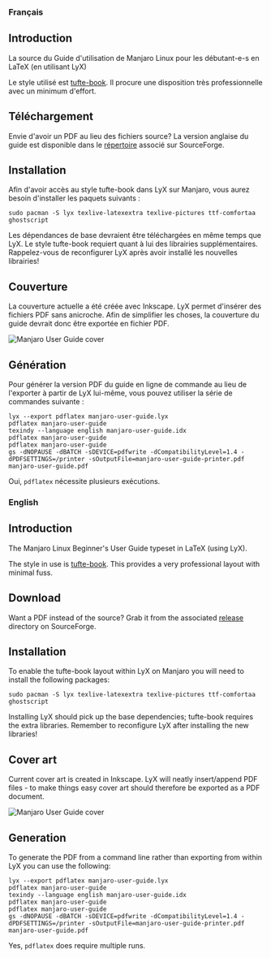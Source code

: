 ### Français

## Introduction

La source du Guide d'utilisation de Manjaro Linux pour les débutant-e-s en LaTeX (en utilisant LyX)

Le style utilisé est [tufte-book](http://wiki.lyx.org/Layouts/Tufte-book). Il procure une disposition très professionnelle avec un minimum d'effort.

## Téléchargement

Envie d'avoir un PDF au lieu des fichiers source? La version anglaise du guide est disponible dans le [répertoire](http://sourceforge.net/projects/manjarolinux/files/release/) associé sur SourceForge.

## Installation

Afin d'avoir accès au style tufte-book dans LyX sur Manjaro, vous aurez besoin d'installer les paquets suivants :

    sudo pacman -S lyx texlive-latexextra texlive-pictures ttf-comfortaa ghostscript

Les dépendances de base devraient être téléchargées en même temps que LyX. Le style tufte-book requiert quant à lui des librairies supplémentaires. Rappelez-vous de reconfigurer LyX après avoir installé les nouvelles librairies!

## Couverture

La couverture actuelle a été créée avec Inkscape. LyX permet d'insérer des fichiers PDF sans anicroche. Afin de simplifier les choses, la couverture du guide devrait donc être exportée en fichier PDF.

![Manjaro User Guide cover](https://raw.githubusercontent.com/manjaro/manjaro-user-guide/french/cover.png)

## Génération

Pour générer la version PDF du guide en ligne de commande au lieu de l'exporter à partir de LyX lui-même, vous pouvez utiliser la série de commandes suivante :

    lyx --export pdflatex manjaro-user-guide.lyx
    pdflatex manjaro-user-guide
    texindy --language english manjaro-user-guide.idx
    pdflatex manjaro-user-guide
    pdflatex manjaro-user-guide
    gs -dNOPAUSE -dBATCH -sDEVICE=pdfwrite -dCompatibilityLevel=1.4 -dPDFSETTINGS=/printer -sOutputFile=manjaro-user-guide-printer.pdf manjaro-user-guide.pdf

Oui, ```pdflatex``` nécessite plusieurs exécutions.

### English

## Introduction

The Manjaro Linux Beginner's User Guide typeset in LaTeX (using LyX).

The style in use is [tufte-book](http://wiki.lyx.org/Layouts/Tufte-book). This provides a very professional layout with minimal fuss.

## Download

Want a PDF instead of the source? Grab it from the associated [release](http://sourceforge.net/projects/manjarolinux/files/release/) directory on SourceForge.

## Installation

To enable the tufte-book layout within LyX on Manjaro you will need to install the following packages:

    sudo pacman -S lyx texlive-latexextra texlive-pictures ttf-comfortaa ghostscript

Installing LyX should pick up the base dependencies; tufte-book requires the extra libraries. Remember to reconfigure LyX after installing the new libraries!

## Cover art

Current cover art is created in Inkscape. LyX will neatly insert/append PDF files - to make things easy cover art should therefore be exported as a PDF document.

![Manjaro User Guide cover](https://raw.githubusercontent.com/manjaro/manjaro-user-guide/master/cover.png)

## Generation

To generate the PDF from a command line rather than exporting from within LyX you can use the following:

    lyx --export pdflatex manjaro-user-guide.lyx
    pdflatex manjaro-user-guide
    texindy --language english manjaro-user-guide.idx
    pdflatex manjaro-user-guide
    pdflatex manjaro-user-guide
    gs -dNOPAUSE -dBATCH -sDEVICE=pdfwrite -dCompatibilityLevel=1.4 -dPDFSETTINGS=/printer -sOutputFile=manjaro-user-guide-printer.pdf manjaro-user-guide.pdf

Yes, ```pdflatex``` does require multiple runs.
